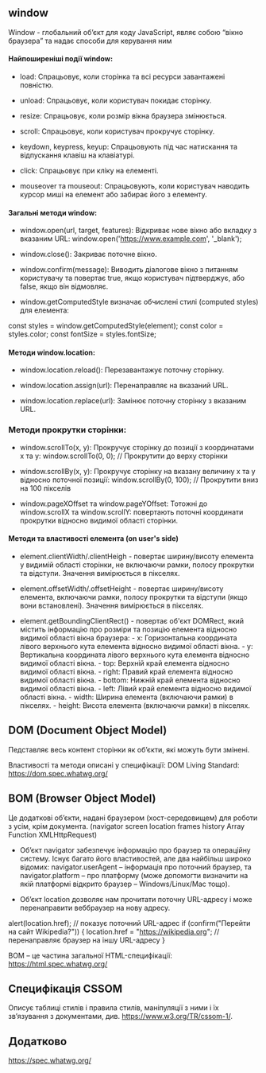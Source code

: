 ## window

Window - глобальний об’єкт для коду JavaScript, являє собою “вікно браузера” та надає способи для керування ним

#### Найпоширеніші події window:

- load: Спрацьовує, коли сторінка та всі ресурси завантажені повністю.

- unload: Спрацьовує, коли користувач покидає сторінку.

- resize: Спрацьовує, коли розмір вікна браузера змінюється.

- scroll: Спрацьовує, коли користувач прокручує сторінку.

- keydown, keypress, keyup: Спрацьовують під час натискання та відпускання клавіш на клавіатурі.

- click: Спрацьовує при кліку на елементі.

- mouseover та mouseout: Спрацьовують, коли користувач наводить курсор миші на елемент або забирає його з елементу.

#### Загальні методи window:

- window.open(url, target, features): Відкриває нове вікно або вкладку з вказаним URL: window.open('https://www.example.com', '_blank');

- window.close(): Закриває поточне вікно.

- window.confirm(message): Виводить діалогове вікно з питанням користувачу та повертає true, якщо користувач підтверджує, або false, якщо він відмовляє.

- window.getComputedStyle визначає обчислені стилі (computed styles) для елемента: 

const styles = window.getComputedStyle(element); 
const color = styles.color;
const fontSize = styles.fontSize;

#### Методи window.location:

- window.location.reload(): Перезавантажує поточну сторінку.

- window.location.assign(url): Перенаправляє на вказаний URL.

- window.location.replace(url): Замінює поточну сторінку з вказаним URL.

### Методи прокрутки сторінки:

- window.scrollTo(x, y): Прокручує сторінку до позиції з координатами x та y: window.scrollTo(0, 0); // Прокрутити до верху сторінки

- window.scrollBy(x, y): Прокручує сторінку на вказану величину x та y відносно поточної позиції: window.scrollBy(0, 100); // Прокрутити вниз на 100 пікселів

-  window.pageXOffset та window.pageYOffset: Тотожні до window.scrollX та window.scrollY: повертають поточні координати прокрутки відносно видимої області сторінки. 

#### Методи та властивості елемента (on user's side)

- element.clientWidth/.clientHeigh - повертає ширину/висоту елемента у видимій області сторінки, не включаючи рамки, полосу прокрутки та відступи. Значення вимірюється в пікселях.

- element.offsetWidth/.offsetHeight - повертає ширину/висоту елемента, включаючи рамки, полосу прокрутки та відступи (якщо вони встановлені). Значення вимірюється в пікселях.

- element.getBoundingClientRect() - повертає об'єкт DOMRect, який містить інформацію про розміри та позицію елемента відносно видимої області вікна браузера: 
        - x: Горизонтальна координата лівого верхнього кута елемента відносно видимої області вікна.
        - y: Вертикальна координата лівого верхнього кута елемента відносно видимої області вікна.
        - top: Верхній край елемента відносно видимої області вікна.
        - right: Правий край елемента відносно видимої області вікна.
        - bottom: Нижній край елемента відносно видимої області вікна.
        - left: Лівий край елемента відносно видимої області вікна.
        - width: Ширина елемента (включаючи рамки) в пікселях.
        - height: Висота елемента (включаючи рамки) в пікселях.

## DOM (Document Object Model)

Педставляє весь контент сторінки як об’єкти, які можуть бути змінені.

Властивості та методи описані у специфікації: DOM Living Standard: https://dom.spec.whatwg.org/

## BOM (Browser Object Model)

Це додаткові об’єкти, надані браузером (хост-середовищем) для роботи з усім, крім документа.
(navigator
screen
location
frames
history
Array
Function
XMLHttpRequest)

- Об’єкт navigator забезпечує інформацію про браузер та операційну систему. Існує багато його властивостей, але два найбільш широко відомих: navigator.userAgent – інформація про поточний браузер, та navigator.platform – про платформу (може допомогти визначити на якій платформі відкрито браузер – Windows/Linux/Mac тощо).

- Об’єкт location дозволяє нам прочитати поточну URL-адресу і може перенаправити веббраузер на нову адресу.

alert(location.href); // показує поточний URL-адрес
if (confirm("Перейти на сайт Wikipedia?")) {
  location.href = "https://wikipedia.org"; // перенаправляє браузер на іншу URL-адресу
}

BOM – це частина загальної HTML-специфікації: https://html.spec.whatwg.org/

## Специфікація CSSOM

Описує таблиці стилів і правила стилів, маніпуляції з ними і їх зв’язування з документами, див. https://www.w3.org/TR/cssom-1/.

## Додатково 

https://spec.whatwg.org/


